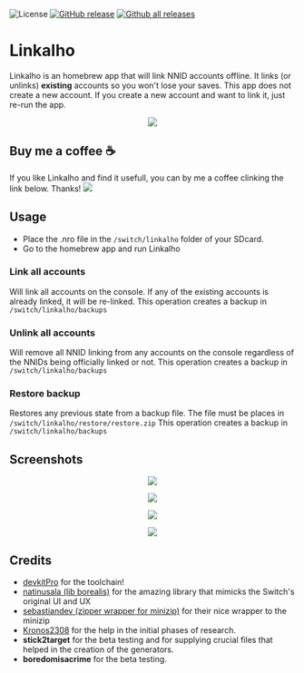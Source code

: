 ![License](https://img.shields.io/badge/License-GPLv3-blue.svg) [![GitHub release](https://img.shields.io/github/release/rdmrocha/linkalho.svg)](https://github.com/rdmrocha/linkalho/releases/latest/) [![Github all releases](https://img.shields.io/github/downloads/rdmrocha/linkalho/total.svg)](https://GitHub.com/rdmrocha/linkalho/releases/latest/)


# Linkalho

Linkalho is an homebrew app that will link NNID accounts offline. It links (or unlinks) <b>existing</b> accounts so you won't lose your saves.
This app does not create a new account. If you create a new account and want to link it, just re-run the app.

<p align="center"><img src="https://raw.githubusercontent.com/rdmrocha/linkalho/master/icon.jpg"></p>

## Buy me a coffee ☕
If you like Linkalho and find it usefull, you can by me a coffee clinking the link below. Thanks!
<a href="https://paypal.me/rdmrocha"><img src="https://raw.githubusercontent.com/rdmrocha/linkalho/master/raw/buy-me-a-coffee.png" /></a>


## Usage
- Place the .nro file in the `/switch/linkalho` folder of your SDcard.
- Go to the homebrew app and run Linkalho


### Link all accounts
Will link all accounts on the console. If any of the existing accounts is already linked, it will be re-linked.
This operation creates a backup in `/switch/linkalho/backups`

### Unlink all accounts
Will remove all NNID linking from any accounts on the console regardless of the NNIDs being officially linked or not.
This operation creates a backup in `/switch/linkalho/backups`

### Restore backup
Restores any previous state from a backup file. The file must be places in `/switch/linkalho/restore/restore.zip`
This operation creates a backup in `/switch/linkalho/backups`

## Screenshots
<p align="center"><img src="https://raw.githubusercontent.com/rdmrocha/linkalho/master/raw/screenshot1.jpg"></p>
<p align="center"><img src="https://raw.githubusercontent.com/rdmrocha/linkalho/master/raw/screenshot2.jpg"></p>
<p align="center"><img src="https://raw.githubusercontent.com/rdmrocha/linkalho/master/raw/screenshot3.jpg"></p>
<p align="center"><img src="https://raw.githubusercontent.com/rdmrocha/linkalho/master/raw/screenshot4.jpg"></p>

## Credits
  - [devkitPro](https://devkitpro.org) for the toolchain!
  - [natinusala (lib borealis)](https://github.com/natinusala/borealis) for the amazing library that mimicks the Switch's original UI and UX
  - [sebastiandev (zipper wrapper for minizip)](https://github.com/sebastiandev/zipper/) for their nice wrapper to the minizip
  - [Kronos2308](https://github.com/Kronos2308) for the help in the initial phases of research.
  - **stick2target** for the beta testing and for supplying crucial files that helped in the creation of the generators.
  - **boredomisacrime** for the beta testing.
